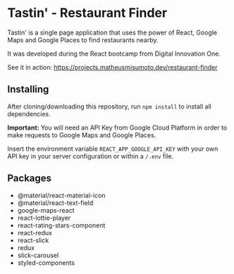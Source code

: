 # Tastin' - Restaurant Finder

Tastin' is a single page application that uses the power of React, Google Maps and Google Places to find restaurants nearby.

It was developed during the React bootcamp from Digital Innovation One.

See it in action: https://projects.matheusmisumoto.dev/restaurant-finder

## Installing

After cloning/downloading this repository, run `npm install` to install all dependencies.

**Important:** You will need an API Key from Google Cloud Platform in order to make requests to Google Maps and Google Places.

Insert the environment variable `REACT_APP_GOOGLE_API_KEY` with your own API key in your server configuration or within a `/.env` file.

## Packages

- @material/react-material-icon
- @material/react-text-field
- google-maps-react
- react-lottie-player
- react-rating-stars-component
- react-redux
- react-slick
- redux
- slick-carousel
- styled-components